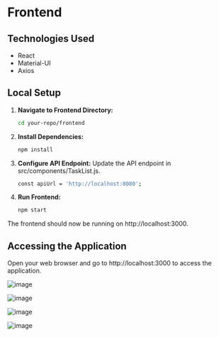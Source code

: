 # Frontend

## Technologies Used
- React
- Material-UI
- Axios

## Local Setup

1. **Navigate to Frontend Directory:**
   ```bash
   cd your-repo/frontend

2. **Install Dependencies:**
   ```bash
   npm install

3. **Configure API Endpoint:**
     Update the API endpoint in src/components/TaskList.js.
   ```bash
   const apiUrl = 'http://localhost:8080';

4. **Run Frontend:**
   ```bash
   npm start
  The frontend should now be running on http://localhost:3000.


## Accessing the Application
  Open your web browser and go to http://localhost:3000 to access the application.

                
![image](https://github.com/anshuman55a/to-do-list-frontend/assets/99091710/4c454f68-68e0-47e3-846d-762f2e936009)
  
![image](https://github.com/anshuman55a/to-do-list-frontend/assets/99091710/11755f26-b178-4c7d-b7e9-8842eff46289)

![image](https://github.com/anshuman55a/to-do-list-frontend/assets/99091710/d2ae83d7-300e-4a88-a5b3-f62a38d1fdd5)

![image](https://github.com/anshuman55a/to-do-list-frontend/assets/99091710/240c9437-c363-4583-b620-4f7f6be67e05)




